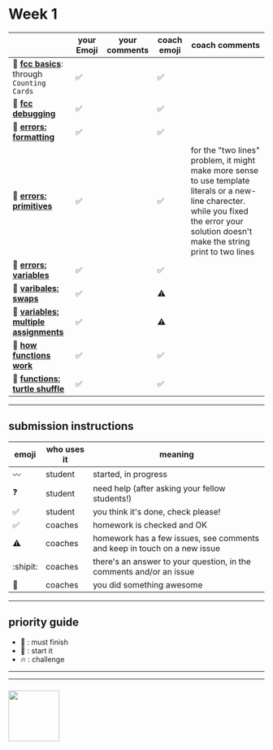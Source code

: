 # Week 1

|  | your Emoji | your comments | coach emoji | coach comments |
| --- | --- | --- | --- | --- |
| :seedling: __[fcc basics](./fcc-basic-js-pt-1.md)__: through ```Counting Cards``` |:white_check_mark: | | :white_check_mark: | |
| :dash: __[fcc debugging](./fcc-debugging.md)__ |:white_check_mark: | | :white_check_mark: | |
| :seedling: __[errors: formatting](./jl-errors-formatting.md)__ | :white_check_mark:| | :white_check_mark: | |
| :seedling: __[errors: primitives](./jl-errors-primitive-types.md)__ |:white_check_mark: | | :white_check_mark: | for the "two lines" problem, it might make more sense to use template literals or a new-line charecter.  while you fixed the error your solution doesn't make the string print to two lines |
| :seedling: __[errors: variables](./jl-errors-variables.md)__ | :white_check_mark:| | :white_check_mark: | |
| :seedling: __[varibales: swaps](./jl-variables-swaps.md)__ | :white_check_mark: | | :warning: | |
| :dash: __[variables: multiple assignments](./jl-variables-multiple.md)__ | :white_check_mark: | | :warning: | |
| :seedling: __[how functions work](./jl-functions.md)__ |  :white_check_mark:| | :white_check_mark: | |
| :dash: __[functions: turtle shuffle](./jl-turtle-shuffle.md)__ | :white_check_mark: | | :white_check_mark: | |

---


## submission instructions

| emoji | who uses it | meaning |
| --- | --- | --- |
|  :wavy_dash: | student | started, in progress  | 
| :question: | student | need help (after asking your fellow students!) | 
| :white_check_mark: | student | you think it's done, check please! | 
| :white_check_mark: | coaches | homework is checked and OK |
| :warning: | coaches | homework has a few issues, see comments and keep in touch on a new issue |
| :shipit: | coaches | there's an answer to your question, in the comments and/or an issue  | 
| :star2: | coaches | you did something awesome |

---

## priority guide

* :seedling: : must finish
* :dash: : start it
* :fire: : challenge

___
___
### <a href="https://hackyourfuture.be" target="_blank"><img src="https://pbs.twimg.com/profile_images/984474625009741824/Bs_qKx6-_400x400.jpg" width="100" height="100"></img></a>

